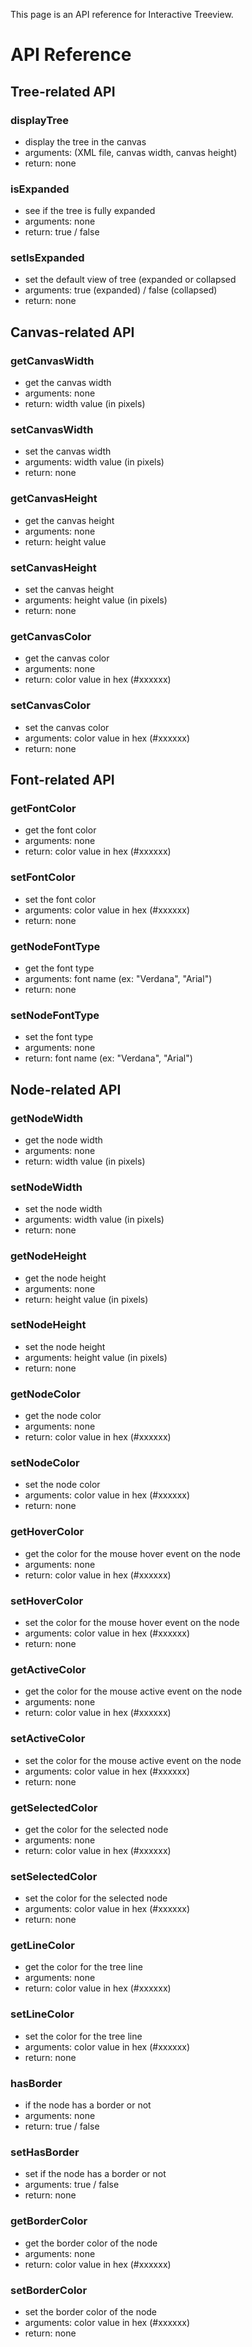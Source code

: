 This page is an API reference for Interactive Treeview.

# API Reference #

## Tree-related API ##
### displayTree ###
  * display the tree in the canvas
  * arguments: (XML file, canvas width, canvas height)
  * return: none
### isExpanded ###
  * see if the tree is fully expanded
  * arguments: none
  * return: true / false
### setIsExpanded ###
  * set the default view of tree (expanded or collapsed
  * arguments: true (expanded) / false (collapsed)
  * return: none

## Canvas-related API ##
### getCanvasWidth ###
  * get the canvas width
  * arguments: none
  * return: width value (in pixels)
### setCanvasWidth ###
  * set the canvas width
  * arguments: width value (in pixels)
  * return: none
### getCanvasHeight ###
  * get the canvas height
  * arguments: none
  * return: height value
### setCanvasHeight ###
  * set the canvas height
  * arguments: height value (in pixels)
  * return: none
### getCanvasColor ###
  * get the canvas color
  * arguments: none
  * return: color value in hex (#xxxxxx)
### setCanvasColor ###
  * set the canvas color
  * arguments: color value in hex (#xxxxxx)
  * return: none

## Font-related API ##
### getFontColor ###
  * get the font color
  * arguments: none
  * return: color value in hex (#xxxxxx)
### setFontColor ###
  * set the font color
  * arguments: color value in hex (#xxxxxx)
  * return: none
### getNodeFontType ###
  * get the font type
  * arguments: font name (ex: "Verdana", "Arial")
  * return: none
### setNodeFontType ###
  * set the font type
  * arguments: none
  * return: font name (ex: "Verdana", "Arial")

## Node-related API ##
### getNodeWidth ###
  * get the node width
  * arguments: none
  * return: width value (in pixels)
### setNodeWidth ###
  * set the node width
  * arguments: width value (in pixels)
  * return: none
### getNodeHeight ###
  * get the node height
  * arguments: none
  * return: height value (in pixels)
### setNodeHeight ###
  * set the node height
  * arguments: height value (in pixels)
  * return: none
### getNodeColor ###
  * get the node color
  * arguments: none
  * return: color value in hex (#xxxxxx)
### setNodeColor ###
  * set the node color
  * arguments: color value in hex (#xxxxxx)
  * return: none
### getHoverColor ###
  * get the color for the mouse hover event on the node
  * arguments: none
  * return: color value in hex (#xxxxxx)
### setHoverColor ###
  * set the color for the mouse hover event on the node
  * arguments: color value in hex (#xxxxxx)
  * return: none
### getActiveColor ###
  * get the color for the mouse active event on the node
  * arguments: none
  * return: color value in hex (#xxxxxx)
### setActiveColor ###
  * set the color for the mouse active event on the node
  * arguments: color value in hex (#xxxxxx)
  * return: none
### getSelectedColor ###
  * get the color for the selected node
  * arguments: none
  * return: color value in hex (#xxxxxx)
### setSelectedColor ###
  * set the color for the selected node
  * arguments: color value in hex (#xxxxxx)
  * return: none
### getLineColor ###
  * get the color for the tree line
  * arguments: none
  * return: color value in hex (#xxxxxx)
### setLineColor ###
  * set the color for the tree line
  * arguments: color value in hex (#xxxxxx)
  * return: none
### hasBorder ###
  * if the node has a border or not
  * arguments: none
  * return: true / false
### setHasBorder ###
  * set if the node has a border or not
  * arguments: true / false
  * return: none
### getBorderColor ###
  * get the border color of the node
  * arguments: none
  * return: color value in hex (#xxxxxx)
### setBorderColor ###
  * set the border color of the node
  * arguments: color value in hex (#xxxxxx)
  * return: none